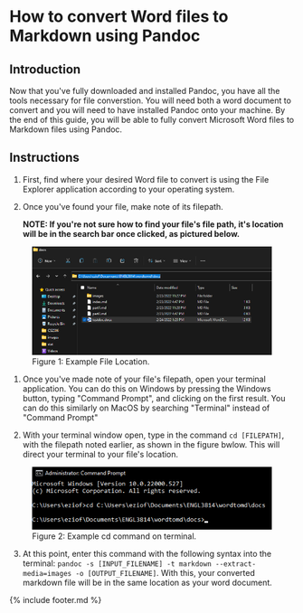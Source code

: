 # How to convert Word files to Markdown using Pandoc

## Introduction

Now that you've fully downloaded and installed Pandoc, you have all the tools necessary for file converstion. You will need both a word document to convert and you will need to have installed Pandoc onto your machine. By the end of this guide, you will be able to fully convert Microsoft Word files to Markdown files using Pandoc.

## Instructions

1. First, find where your desired Word file to convert is using the File Explorer application according to your operating system.

2. Once you've found your file, make note of its filepath.
   
   **NOTE: If you're not sure how to find your file's file path, it's location will be in the search bar once clicked, as pictured below.**

<figure>
<img src="images/image5.png" alt="Picture of the file location">
<figcaption>Figure 1: Example File Location.</figcaption>
</figure>

1. Once you've made note of your file's filepath, open your terminal application. You can do this on Windows by pressing the Windows button, typing "Command Prompt", and clicking on the first result. You can do this similarly on MacOS by searching "Terminal" instead of "Command Prompt"

2. With your terminal window open, type in the command ```cd [FILEPATH]```, with the filepath noted earlier, as shown in the figure bwlow. This will direct your terminal to your file's location.

<figure>
<img src="images/image6.png" alt="Picture of first command">
<figcaption>Figure 2: Example cd command on terminal.</figcaption>
</figure>

3. At this point, enter this command with the following syntax into the terminal: ```pandoc -s [INPUT_FILENAME] -t markdown --extract-media=images -o [OUTPUT_FILENAME]```. With this, your converted markdown file will be in the same location as your word document.

{% include footer.md %}